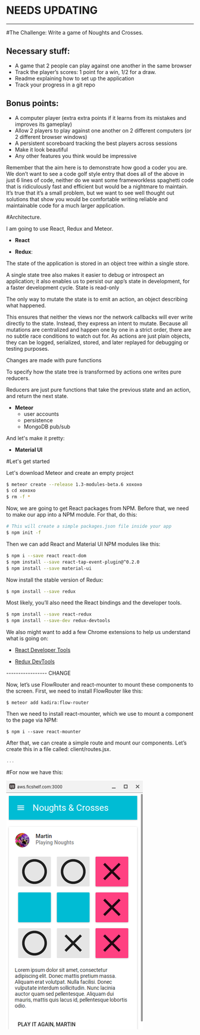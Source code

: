 # NEEDS UPDATING
------

#The Challenge: Write a game of Noughts and Crosses.

## Necessary stuff:

+ A game that 2 people can play against one another in the same browser
+ Track the player’s scores: 1 point for a win, 1/2 for a draw.
+ Readme explaining how to set up the application
+ Track your progress in a git repo

## Bonus points:

+ A computer player (extra extra points if it learns from its mistakes and improves its gameplay)
+ Allow 2 players to play against one another on 2 different computers (or 2 different browser windows)
+ A persistent scoreboard tracking the best players across sessions
+ Make it look beautiful
+ Any other features you think would be impressive

Remember that the aim here is to demonstrate how good a coder you are. We don’t want to see a code golf style entry that does all of the above in just 6 lines of code, neither do we want some frameworkless spaghetti code that is ridiculously fast and efficient but would be a nightmare to maintain. It’s true that it’s a small problem, but we want to see well thought out solutions that show you would be comfortable writing reliable and maintainable code for a much larger application.


#Architecture.

I am going to use React, Redux and Meteor.

* **React**

* **Redux**: 

The state of the application is stored in an object tree within a single store.

A single state tree also makes it easier to debug or introspect an application; it also enables us to persist our app’s state in development, for a faster development cycle.
State is read-only

The only way to mutate the state is to emit an action, an object describing what happened.

This ensures that neither the views nor the network callbacks will ever write directly to the state. Instead, they express an intent to mutate. Because all mutations are centralized and happen one by one in a strict order, there are no subtle race conditions to watch out for. As actions are just plain objects, they can be logged, serialized, stored, and later replayed for debugging or testing purposes.

Changes are made with pure functions

To specify how the state tree is transformed by actions one writes pure reducers.

Reducers are just pure functions that take the previous state and an action, and return the next state. 

* **Meteor** 
  * user accounts
  * persistence
  * MongoDB pub/sub

And let's make it pretty:

* **Material UI**

#Let's get started

Let's download Meteor and create an empty project

```bash
$ meteor create --release 1.3-modules-beta.6 xoxoxo
$ cd xoxoxo 
$ rm -f *
```

Now, we are going to get React packages from NPM. Before that, we need to make our app into a NPM module. For that, do this:

```bash
# This will create a simple packages.json file inside your app
$ npm init -f
```

Then we can add React and Material UI NPM modules like this:

```bash
$ npm i --save react react-dom
$ npm install --save react-tap-event-plugin@^0.2.0
$ npm install --save material-ui
```

Now install the stable version of Redux:

```bash
$ npm install --save redux
```

Most likely, you’ll also need the React bindings and the developer tools.

```bash
$ npm install --save react-redux
$ npm install --save-dev redux-devtools
```

We also might want to add a few Chrome extensions to help us understand what is going on:

* [React Developer Tools](https://chrome.google.com/webstore/detail/react-developer-tools/fmkadmapgofadopljbjfkapdkoienihi "Get React Developer Tools - Chrome Extension")

* [Redux DevTools](https://chrome.google.com/webstore/detail/redux-devtools/lmhkpmbekcpmknklioeibfkpmmfibljd "Get Redux DevTools Chrome Extension")
 





----------------- CHANGE

Now, let’s use FlowRouter and react-mounter to mount these components to the screen.
First, we need to install FlowRouter like this:

```
$ meteor add kadira:flow-router
```

Then we need to install react-mounter, which we use to mount a component to the page via NPM:

```
$ npm i --save react-mounter
```

After that, we can create a simple route and mount our components.
Let’s create this in a file called: client/routes.jsx.


```javascript
...
```


#For now we have this:

![screenshot](xoxo.png?raw=true "Screenshot 1")


